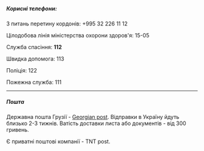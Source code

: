 ##### Корисні телефони:

З питань перетину кордонів: +995 32 226 11 12

Цілодобова лінія міністерства охорони здоров'я: 15-05

Служба спасіння:  **112** 

Швидка допомога: 113

Поліція: 122

Пожежна служба: 111

***

##### Пошта

Державна пошта Грузії - [Georgian post](https://www.gpost.ge/). Відправки в Україну йдуть близько 2-3 тижнів. Ватість доставки листа або документів - від 300 гривень.

Є приватні поштові компанії -  TNT post.



